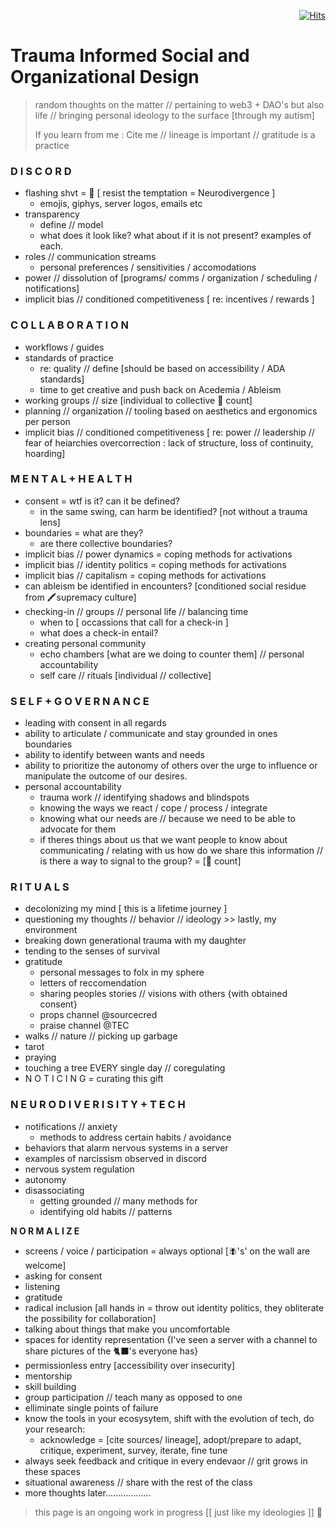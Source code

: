 <div align="right">

[![Hits](https://hits.seeyoufarm.com/api/count/incr/badge.svg?url=https%3A%2F%2Fgithub.com%2FUnderground-Railroad%2FmagnificentMammals%2Fblob%2Fmain%2FbrainDump%2FtraumaInformedSocialDesign.md&count_bg=%23F432D8&title_bg=%23555555&icon=macys.svg&icon_color=%23F432D8&title=hits&edge_flat=false)](https://hits.seeyoufarm.com)

</div>

# Trauma Informed Social and Organizational Design

> random thoughts on the matter // pertaining to web3 + DAO's but also life // bringing personal ideology to the surface 
> [through my autism]
>
> If you learn from me : Cite me // lineage is important // gratitude is a practice

### D I S C O R D

+ flashing shvt = 🚫 [ resist the temptation = Neurodivergence ]
  + emojis, giphys, server logos, emails etc
+ transparency
  + define // model
  + what does it look like? what about if it is not present? examples of each.
+ roles // communication streams
  + personal preferences / sensitivities / accomodations
+ power // dissolution of [programs/ comms / organization / scheduling / notifications]
+ implicit bias // conditioned competitiveness [ re: incentives / rewards ]

### C O L L A B O R A T I O N

+ workflows / guides
+ standards of practice
  + re: quality // define [should be based on accessibility / ADA standards]
  + time to get creative and push back on Acedemia / Ableism
+ working groups // size [individual to collective 🥄 count]
+ planning // organization // tooling based on aesthetics and ergonomics per person
+ implicit bias // conditioned competitiveness [ re: power // leadership // fear of heiarchies overcorrection : lack of structure, loss of continuity, hoarding]

### M E N T A L + H E A L T H

+ consent = wtf is it? can it be defined?
  + in the same swing, can harm be identified? [not without a trauma lens]
+ boundaries = what are they?
  + are there collective boundaries?
+ implicit bias // power dynamics = coping methods for activations
+ implicit bias // identity politics = coping methods for activations
+ implicit bias // capitalism = coping methods for activations
+ can ableism be identified in encounters? [conditioned social residue from 🖍️supremacy culture]
+ checking-in // groups // personal life // balancing time
  + when to [ occassions that call for a check-in ]
  + what does a check-in entail?
+ creating personal community
  + echo chambers [what are we doing to counter them] // personal accountability
  + self care // rituals [individual // collective]

### S E L F + G O V E R N A N C E 

+ leading with consent in all regards
+ ability to articulate / communicate and stay grounded in ones boundaries
+ ability to identify between wants and needs
+ ability to prioritize the autonomy of others over the urge to influence or manipulate the outcome of our desires.
+ personal accountability
  + trauma work // identifying shadows and blindspots
  + knowing the ways we react / cope / process / integrate
  + knowing what our needs are // because we need to be able to advocate for them
  + if theres things about us that we want people to know about communicating / relating with us how do we share this information // is there a way to signal to the group? = [🥄 count]

### R I T U A L S

+ decolonizing my mind [ this is a lifetime journey ]
+ questioning my thoughts // behavior // ideology >> lastly, my environment
+ breaking down generational trauma with my daughter
+ tending to the senses of survival
+ gratitude
  + personal messages to folx in my sphere
  + letters of reccomendation
  + sharing peoples stories // visions with others {with obtained consent}
  + props channel @sourcecred
  + praise channel @TEC
+ walks // nature // picking up garbage
+ tarot
+ praying
+ touching a tree EVERY single day // coregulating
+ N O T I C I N G = curating this gift

### N E U R O D I V E R I S I T Y + T E C H

+ notifications // anxiety
  + methods to address certain habits / avoidance
+ behaviors that alarm nervous systems in a server
+ examples of narcissism observed in discord
+ nervous system regulation
+ autonomy
+ disassociating
  + getting grounded // many methods for
  + identifying old habits // patterns

**N O R M A L I Z E**
+ screens / voice / participation = always optional [🪰's' on the wall are welcome]
+ asking for consent
+ listening
+ gratitude
+ radical inclusion [all hands in = throw out identity politics, they obliterate the possibility for collaboration]
+ talking about things that make you uncomfortable
+ spaces for identity representation {I've seen a server with a channel to share pictures of the 🐈‍⬛'s everyone has}
+ permissionless entry [accessibility over insecurity]
+ mentorship
+ skill building
+ group participation // teach many as opposed to one
+ elliminate single points of failure
+ know the tools in your ecosysytem, shift with the evolution of tech, do your research:
  + acknowledge = [cite sources/ lineage], adopt/prepare to adapt, critique, experiment, survey, iterate, fine tune
+ always seek feedback and critique in every endevaor // grit grows in these spaces
+ situational awareness // share with the rest of the class
+ more thoughts later..................

> this page is an ongoing work in progress [[ just like my ideologies ]] 🤍
